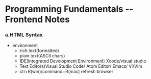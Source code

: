 # Programming Fundamentals -- Frontend Notes

### a.HTML Syntax
  
- environment
  - rich text(formatted)
  - plain text(ASCII chars)
  - IDE(Integrated Development Environment) Xcode/visual studio
  - Text Editors(Visual Studio Code/ Atom Editor/ Emacs/ Vi/Vim
  - ctr+R(win)/command+R(mac) refresh browser